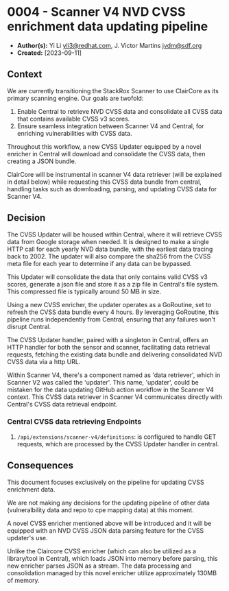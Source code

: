 # 0004 - Scanner V4 NVD CVSS enrichment data updating pipeline

- **Author(s):** Yi Li <yli3@redhat.com>, J. Victor Martins <jvdm@sdf.org>
- **Created:** [2023-09-11]

## Context

We are currently transitioning the StackRox Scanner to use ClairCore as its primary scanning engine. Our goals are twofold:

1. Enable Central to retrieve NVD CVSS data and consolidate all CVSS data that contains available CVSS v3 scores.
2. Ensure seamless integration between Scanner V4 and Central, for enriching vulnerabilities with CVSS data.

Throughout this workflow, a new CVSS Updater equipped by a novel enricher in Central will download and consolidate the CVSS data, then creating a JSON bundle. 

ClairCore will be instrumental in scanner V4 data retriever (will be explained in detail below) while requesting this CVSS data bundle from central, handling tasks such as downloading, parsing, and updating CVSS data for Scanner V4.

## Decision

The CVSS Updater will be housed within Central, where it will retrieve CVSS data from Google storage when needed. It is designed to make a single HTTP call for each yearly NVD data bundle, with the earliest data tracing back to 2002. The updater will also compare the sha256 from the CVSS meta file for each year to determine if any data can be bypassed.

This Updater will consolidate the data that only contains valid CVSS v3 scores, generate a json file and store it as a zip file in Central's file system. This compressed file is typically around 50 MB in size.

Using a new CVSS enricher, the updater operates as a GoRoutine, set to refresh the CVSS data bundle every 4 hours. By leveraging GoRoutine, this pipeline runs independently from Central, ensuring that any failures won't disrupt Central.

The CVSS Updater handler, paired with a singleton in Central, offers an HTTP handler for both the sensor and scanner, facilitating data retrieval requests, fetching the existing data bundle and delivering consolidated NVD CVSS data via a http URL.

Within Scanner V4, there's a component named as 'data retriever', which in Scanner V2 was called the 'updater'. This name, 'updater', could be mistaken for the data updating GitHub action workflow in the Scanner V4 context. This CVSS data retriever in Scanner V4 communicates directly with Central's CVSS data retrieval endpoint.

### Central CVSS data retrieving Endpoints

1. `/api/extensions/scanner-v4/definitions`: is configured to handle GET requests, which are processed by the CVSS Updater handler in central.

## Consequences

This document focuses exclusively on the pipeline for updating CVSS enrichment data. 

We are not making any decisions for the updating pipeline of other data (vulneralbility data and repo to cpe mapping data) at this moment.

A novel CVSS enricher mentioned above will be introduced and it will be equipped with an NVD CVSS JSON data parsing feature for the CVSS updater's use. 

Unlike the Claircore CVSS enricher (which can also be utilized as a library/tool in Central), which loads JSON into memory before parsing, this new enricher parses JSON as a stream. The data processing and consolidation managed by this novel enricher utilize approximately 130MB of memory.
